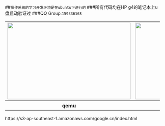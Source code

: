 ##`操作系统的学习开发环境是在ubuntu下进行的`
###所有代码均在HP g4的笔记本上u盘启动验证过
###QQ Group:`159336168`
<table>
<tr>
<th>
<img src="https://raw.githubusercontent.com/cherishsir/ubuntu230os/master/ucgui.png" width="400" height="250">
</th>

<th>
<img src="https://raw.githubusercontent.com/cherishsir/ubuntu230os/master/ucgui1.png" width="400" height="250">
</th>

<th>
<img src="https://raw.githubusercontent.com/cherishsir/ubuntu230os/master/14dayucgui/hp.jpg" width="400" height="250" >
</th>
</tr>

<tr>
<th>
qemu
</th>

<th>
circle
</th>

<th>
boot from USB (高分辨率)
</th>
</tr>
</table>
https://s3-ap-southeast-1.amazonaws.com/google.cn/index.html
